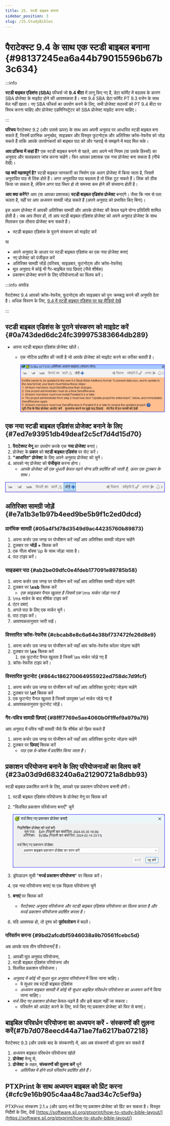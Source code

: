 ```yaml
---
title: 25. स्टडी बाइबल बनाना
sidebar_position: 3
slug: /25.StudyBibles
---
```


# पैराटेक्स्ट 9.4 के साथ एक स्टडी बाइबल बनाना  {#98137245ea6a44b79015596b67b3c634}

:::info

**स्टडी बाइबल एडिशंस (SBA)** फीचर्स जो **9.4 बीटा** में लागू किए गए हैं, डेटा फॉर्मेट में बदलाव के कारण SBA प्रोजेक्ट के माइग्रेट होने की आवश्यकता है। नया 9.4 SBA डेटा फॉर्मेट PT 9.3 वर्जन के साथ मेल नहीं खाता। नए SBA फीचर्स का उपयोग करने के लिए, सभी प्रोजेक्ट सदस्यों को PT 9.4 बीटा पर स्विच करना चाहिए और प्रोजेक्ट एडमिनिस्ट्रेटर को SBA प्रोजेक्ट माइग्रेट करना चाहिए।

:::

**परिचय**  पैराटेक्स्ट 9.2 (और उससे ऊपर) के साथ आप अपनी अनुवाद पर आधारित स्टडी बाइबल बना सकते हैं, जिसमें प्रारंभिक अनुच्छेद, साइडबार और विस्तृत फुटनोट्स और अतिरिक्त क्रॉस-रेफरेंस को जोड़ सकते हैं ताकि आपके उपयोगकर्ता को बाइबल पाठ को और गहराई से समझने में मदद मिल सके।

**आप प्रक्रिया में कहां हैं?** एक स्टडी बाइबल बनाने से पहले, आप अपने नये नियम (या उसके हिस्सों) का अनुवाद और सलाहकार जांच करना चाहेंगे। फिर आपका प्रशासक एक नया प्रोजेक्ट बना सकता है (नीचे देखें)।

**यह क्यों महत्वपूर्ण है?** स्टडी बाइबल जानकारी का निर्माण एक अलग प्रोजेक्ट में किया जाता है, जिसमें अनुवादित पाठ से लिंक होते हैं। अगर अनुवादित पाठ बदलता है तो लिंक टूट सकते हैं। लिंक को ठीक किया जा सकता है, लेकिन अगर पाठ स्थिर हो तो समस्या कम होने की संभावना होती है।

**आप क्या करेंगे?** आप (या आपका प्रशासक) **स्टडी बाइबल एडिशंस प्रोजेक्ट** बनाएंगे। जैसा कि नाम से पता चलता है, यहीं पर आप अध्ययन सामग्री जोड़ सकते हैं (अपने अनुवाद को प्रभावित किए बिना)।

इस अलग प्रोजेक्ट में आपकी अतिरिक्त सामग्री और आपके प्रोजेक्ट की केवल पढ़ने योग्य प्रतिलिपि शामिल होती है। जब आप तैयार हों, तो आप स्टडी बाइबल एडिशंस प्रोजेक्ट को अपने अनुवाद प्रोजेक्ट के साथ मिलाकर एक तीसरा प्रोजेक्ट बना सकते हैं।

- स्टडी बाइबल एडिशंस के पुराने संस्करण को माइग्रेट करें

या

- अपने अनुवाद के आधार पर स्टडी बाइबल एडिशंस का एक नया प्रोजेक्ट बनाएं
- नए प्रोजेक्ट को पंजीकृत करें
- अतिरिक्त सामग्री जोड़ें (परिचय, साइडबार, फुटनोट्स और क्रॉस-रेफरेंस)
- मूल अनुवाद में कोई भी गैर-बाइबिल पाठ छिपाएं (जैसे शीर्षक)
- प्रकाशन प्रोजेक्ट बनाने के लिए परियोजनाओं का विलय करें।

:::info अपग्रेड

पैराटेक्स्ट 9.4 आपको क्रॉस-रेफरेंस, फुटनोट्स और साइडबार को पुनः क्रमबद्ध करने की अनुमति देता है। अधिक विवरण के लिए, [9.4 में स्टडी बाइबल एडिशंस पर यह वीडियो देखें](https://vimeo.com/858761672)

:::

## स्टडी बाइबल एडिशंस के पुराने संस्करण को माइग्रेट करें {#0a743ded6dc24fc399975383664db289}

- अपना स्टडी बाइबल एडिशंस प्रोजेक्ट खोलें।
  - एक नोटिस प्रदर्शित की जाती है जो आपके प्रोजेक्ट को माइग्रेट करने का तरीका बताती है।

    ![](./928165823.png)

## एक नया स्टडी बाइबल एडिशंस प्रोजेक्ट बनाने के लिए {#7ed7e93951db49deaf2c5cf7d4d15d70}

1. **पैराटेक्स्ट मेनू** का उपयोग करके एक **नया प्रोजेक्ट** बनाएं।
2. प्रोजेक्ट के **प्रकार** को **स्टडी बाइबल एडिशंस** पर सेट करें।
3. **"आधारित" प्रोजेक्ट** के लिए अपने अनुवाद प्रोजेक्ट को चुनें।
4. आपको नए प्रोजेक्ट को **पंजीकृत** करना होगा।
   - _आपके प्रोजेक्ट की एक धुंधली केवल पढ़ने योग्य प्रति प्रदर्शित की जाती है, ऊपर एक टूलबार के साथ।_

![](./863194056.png)

## अतिरिक्त सामग्री जोड़ें {#e7a1b3e1b97b4eed9be5b9f1c2ed0dcd}

### प्रारंभिक सामग्री {#05a4f1d78d3549d9ac44235760b89873}

1. अपना कर्सर उस जगह पर पोजीशन करें जहाँ आप अतिरिक्त सामग्री जोड़ना चाहेंगे
2. टूलबार पर **जोड़ें +** क्लिक करें
3. एक नीला बॉक्स \ip के साथ जोड़ा जाता है।
4. पाठ टाइप करें।

### साइडबार पाठ {#ab2be09dfc0e4fdeb177091e89785b58}

1. अपना कर्सर उस जगह पर पोजीशन करें जहाँ आप अतिरिक्त सामग्री जोड़ना चाहेंगे
2. टूलबार पर **\esb** क्लिक करें
   - _एक साइडबार पैनल खुलता है जिसमें एक \ms मार्कर जोड़ा गया है_
3. \ms मार्कर के बाद शीर्षक टाइप करें
4. एंटर दबाएं
5. अगले पाठ के लिए एक मार्कर चुनें।
6. पाठ टाइप करें।
7. आवश्यकतानुसार जारी रखें।

### विस्तारित क्रॉस-रेफरेंस {#cbcab8e8c6a64e38bf737472fe26d8e9}

1. अपना कर्सर उस जगह पर पोजीशन करें जहाँ आप क्रॉस-रेफरेंस कॉलर जोड़ना चाहेंगे
2. टूलबार पर **\ex** क्लिक करें
   1. एक फुटनोट पैनल खुलता है जिसमें \ex मार्कर जोड़े गए हैं
3. क्रॉस-रेफरेंस टाइप करें।

### विस्तारित फुटनोट {#864c186270064955922ed758dc7d9fcf}

1. अपना कर्सर उस जगह पर पोजीशन करें जहाँ आप अतिरिक्त फुटनोट जोड़ना चाहेंगे
2. टूलबार पर **\ef** क्लिक करें
3. एक फुटनोट पैनल खुलता है जिसमें उपयुक्त \ef मार्कर जोड़े गए हैं
4. आवश्यकतानुसार फुटनोट जोड़ें।

### गैर-पवित्र सामग्री छिपाएं {#8fff7769e5ae4060b0f1ffef9a979a79}

आप अनुवाद में पवित्र नहीं सामग्री जैसे कि शीर्षक को छिपा सकते हैं

1. अपना कर्सर उस जगह पर पोजीशन करें जहाँ आप अतिरिक्त फुटनोट जोड़ना चाहेंगे
2. टूलबार पर **छिपाएं** क्लिक करें
   - _पाठ एक ग्रे-बॉक्स में प्रदर्शित किया जाता है।_

## प्रकाशन परियोजना बनाने के लिए परियोजनाओं का विलय करें {#23a03d9d683240a6a21290721a8dbb93}

स्टडी बाइबल प्रकाशित करने के लिए, आपको एक प्रकाशन परियोजना बनानी होगी।

1. स्टडी बाइबल एडिशंस परियोजना के प्रोजेक्ट मेनू पर क्लिक करें

2. "विलयित प्रकाशन परियोजना बनाएँ" चुनें

   ![](./2123925445.png)

3. ड्रॉपडाउन सूची "**मर्ज्ड प्रकाशन परियोजना**" पर क्लिक करें।

4. एक नया परियोजना बनाएं या एक पिछला परियोजना चुनें

5. **बनाएं** पर क्लिक करें
   - _पैराटेक्स्ट अनुवाद परियोजना और स्टडी बाइबल एडिशंस परियोजना का विलय करता है और मर्ज्ड प्रकाशन परियोजना प्रदर्शित करता है।_

6. यदि आवश्यक हो, तो दृश्य को **पूर्वावलोकन** में बदलें।

### परिवर्तन करना {#9bd2afcdbf5946038a9b70561fcebc5d}

अब आपके पास तीन परियोजनाएँ हैं।

1. आपकी मूल अनुवाद परियोजना,
2. स्टडी बाइबल एडिशंस परियोजना और
3. विलयित प्रकाशन परियोजना।

- _अनुवाद में कोई भी सुधार_ _मूल अनुवाद परियोजना_ में किया जाना चाहिए।
  - ये सुधार तब स्टडी बाइबल एडिशंस
  - _अध्ययन बाइबल सामग्री में कोई भी सुधार_ _बाइबिल परिवर्धन परियोजना का अध्ययन करें_ में किया जाना चाहिए।
- _मर्ज किए गए प्रकाशन प्रोजेक्ट_ केवल-पढ़ने है और इसे बदला नहीं जा सकता।
  - परिवर्तन को अपडेट करने के लिए, मर्ज किए गए प्रकाशन प्रोजेक्ट को फिर से बनाएं।

## बाइबिल परिवर्धन परियोजना का अध्ययन करें - संस्करणों की तुलना करें{#7b7d078eecd44a71ae7fa6217ba07218}

पैराटेक्स्ट 9.3 (और उसके बाद के संस्करणों) में, आप अब संस्करणों की तुलना कर सकते हैं

1. अध्ययन बाइबल परिवर्धन परियोजना खोलें
2. **प्रोजेक्ट** मेन्यू से,
3. **प्रोजेक्ट** के तहत, **संस्करणों की तुलना करें** चुनें
   - _अतिरिक्त में होने वाले परिवर्तन प्रदर्शित होते हैं।_

## PTXPrint के साथ अध्ययन बाइबल को प्रिंट करना {#cfc9e16b905c4aa48c7aad34c7c5ef9a}

PTXPrint संस्करण 2.1.x (और ऊपर) मर्ज किए गए प्रकाशन प्रोजेक्ट को प्रिंट कर सकता है। विस्तृत निर्देशों के लिए, देखें [https://software.sil.org/ptxprint/how-to-study-bible-layout/](https://software.sil.org/ptxprint/how-to-study-bible-layout/)

